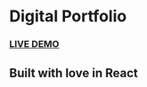 # Digital Portfolio

### <a href="https://quizzical-easley-c4b4ec.netlify.app/">LIVE DEMO</a>

## Built with love in React
